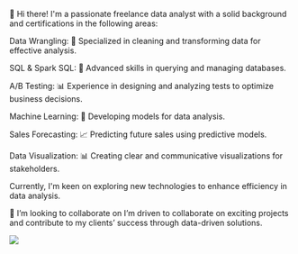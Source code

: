 👋 Hi there! I'm a passionate freelance data analyst with a solid background and certifications in the following areas:

Data Wrangling: 🧹 Specialized in cleaning and transforming data for effective analysis.

SQL & Spark SQL: 💾 Advanced skills in querying and managing databases.

A/B Testing: 📊 Experience in designing and analyzing tests to optimize business decisions.

Machine Learning: 🤖 Developing models for data analysis.

Sales Forecasting: 📈 Predicting future sales using predictive models.

Data Visualization: 📊 Creating clear and communicative visualizations for stakeholders.

Currently, I'm keen on exploring new technologies to enhance efficiency in data analysis. 

👯 I’m looking to collaborate on I’m driven to collaborate on exciting projects and contribute to my clients’ success through data-driven solutions.

[![](https://visitcount.itsvg.in/api?id=MattiaMDR&label=Profile%20Views&pretty=false)](https://visitcount.itsvg.in)

<!---
MattiaMDR/MattiaMDR is a ✨ special ✨ repository because its `README.md` (this file) appears on your GitHub profile.
You can click the Preview link to take a look at your changes.
--->
